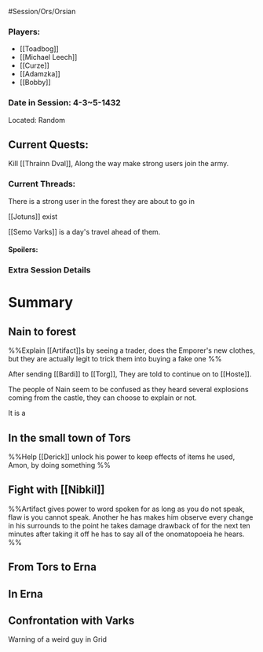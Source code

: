 #Session/Ors/Orsian 

### Players:
- [[Toadbog]]
- [[Michael Leech]]
- [[Curze]]
- [[Adamzka]]
- [[Bobby]]
### Date in Session: 4-3~5-1432
Located: Random 
## Current Quests: 

Kill [[Thrainn Dval]], Along the way make strong users join the army.

### Current Threads:

There is a strong user in the forest they are about to go in

[[Jotuns]] exist 

[[Semo Varks]] is a day's travel ahead of them. 

#### Spoilers:

### Extra Session Details


# Summary


## Nain to forest 

%%Explain [[Artifact]]s by seeing a trader, does the Emporer's new clothes, but they are actually legit to trick them into buying a fake one
%%

After sending [[Bardi]] to [[Torg]], They are told to continue on to [[Hoste]]. 

The people of Nain seem to be confused as they heard several explosions coming from the castle, they can choose to explain or not. 

It is a 


## In the small town of Tors 

%%Help [[Derick]] unlock his power to keep effects of items he used, Amon, by doing something %%

## Fight with [[Nibkil]] 

%%Artifact gives power to word spoken for as long as you do not speak, flaw is you cannot speak. Another he has makes him observe every change in his surrounds to the point he takes damage drawback of for the next ten minutes after taking it off he has to say all of the onomatopoeia he hears. %%


## From Tors to Erna 


## In Erna 


## Confrontation with Varks 



Warning of a weird guy in Grid 